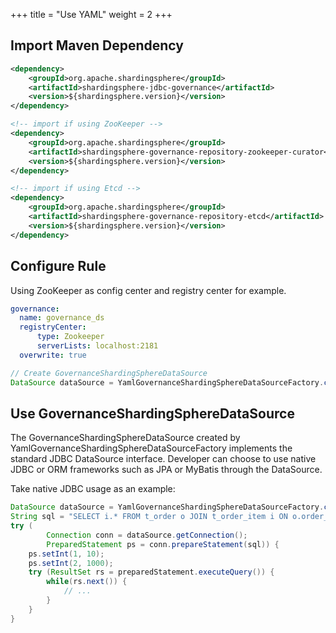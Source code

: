 +++
title = "Use YAML"
weight = 2
+++

## Import Maven Dependency

```xml
<dependency>
    <groupId>org.apache.shardingsphere</groupId>
    <artifactId>shardingsphere-jdbc-governance</artifactId>
    <version>${shardingsphere.version}</version>
</dependency>

<!-- import if using ZooKeeper -->
<dependency>
    <groupId>org.apache.shardingsphere</groupId>
    <artifactId>shardingsphere-governance-repository-zookeeper-curator</artifactId>
    <version>${shardingsphere.version}</version>
</dependency>

<!-- import if using Etcd -->
<dependency>
    <groupId>org.apache.shardingsphere</groupId>
    <artifactId>shardingsphere-governance-repository-etcd</artifactId>
    <version>${shardingsphere.version}</version>
</dependency>
```

## Configure Rule

Using ZooKeeper as config center and registry center for example.

```yaml
governance:
  name: governance_ds
  registryCenter:
      type: Zookeeper
      serverLists: localhost:2181
  overwrite: true
```

```java
// Create GovernanceShardingSphereDataSource
DataSource dataSource = YamlGovernanceShardingSphereDataSourceFactory.createDataSource(yamlFile);
```

## Use GovernanceShardingSphereDataSource

The GovernanceShardingSphereDataSource created by YamlGovernanceShardingSphereDataSourceFactory implements the standard JDBC DataSource interface.
Developer can choose to use native JDBC or ORM frameworks such as JPA or MyBatis through the DataSource.

Take native JDBC usage as an example:

```java
DataSource dataSource = YamlGovernanceShardingSphereDataSourceFactory.createDataSource(yamlFile);
String sql = "SELECT i.* FROM t_order o JOIN t_order_item i ON o.order_id=i.order_id WHERE o.user_id=? AND o.order_id=?";
try (
        Connection conn = dataSource.getConnection();
        PreparedStatement ps = conn.prepareStatement(sql)) {
    ps.setInt(1, 10);
    ps.setInt(2, 1000);
    try (ResultSet rs = preparedStatement.executeQuery()) {
        while(rs.next()) {
            // ...
        }
    }
}
```
